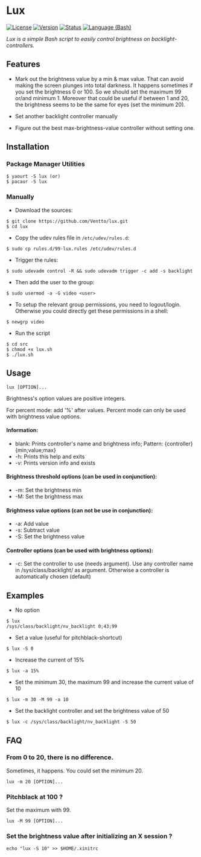 Lux
===

[![License](https://img.shields.io/badge/license-GPLv3-blue.svg?style=flat)](https://github.com/Ventto/lux/blob/master/COPYING)
[![Version](https://img.shields.io/badge/version-v0.9-blue.svg?style=flat)](https://github.com/Ventto/lux/releases)
[![Status](https://img.shields.io/badge/status-experimental-orange.svg?style=flat)](https://github.com/Ventto/lux/)
[![Language (Bash)](https://img.shields.io/badge/powered_by-Bash-brightgreen.svg)](https://www.gnu.org/software/bash/)

*Lux is a simple Bash script to easily control brightness on backlight-controllers.*

## Features

*  Mark out the brightness value by a min & max value. That can avoid making the screen plunges into total darkness. It happens sometimes if you set the brightness 0 or 100. So we should set the maximum 99 or/and minimum 1. Moreover that could be useful if between 1 and 20, the brightness seems to be the same for eyes (set the minimum 20).

* Set another backlight controller manually

* Figure out the best max-brightness-value controller without setting one.

## Installation

### Package Manager Utilities

```
$ yaourt -S lux (or)
$ pacaur -S lux
```

### Manually

* Download the sources:

```
$ git clone https://github.com/Ventto/lux.git
$ cd lux
```

* Copy the udev rules file in `/etc/udev/rules.d`:

```
$ sudo cp rules.d/99-lux.rules /etc/udev/rules.d
```

* Trigger the rules:

```
$ sudo udevadm control -R && sudo udevadm trigger -c add -s backlight
```

* Then add the user to the group:

```
$ sudo usermod -a -G video <user>
```

* To setup the relevant group permissions, you need to logout/login.
  Otherwise you could directly get these permissions in a shell:

```
$ newgrp video
```

* Run the script

```
$ cd src
$ chmod +x lux.sh
$ ./lux.sh
```

## Usage

```
lux [OPTION]...
```

Brightness's option values are positive integers.

For percent mode: add '%' after values. Percent mode can only be used with
brightness value options.

#### Information:

* blank:	Prints controller's name and brightness info;
  Pattern: {controller} {min;value;max}
* -h:	 Prints this help and exits
* -v:	 Prints version info and exists

#### Brightness threshold options (can be used in conjunction):

* -m: Set the brightness min
* -M: Set the brightness max

#### Brightness value options (can not be use in conjunction):

* -a:	 Add value
* -s:	 Subtract value
* -S: Set the brightness value

#### Controller options (can be used with brightness options):

* -c:		Set the controller to use (needs argument). Use any controller name in /sys/class/backlight/ as argument. Otherwise a controller is automatically chosen (default)

## Examples

* No option
```
$ lux
/sys/class/backlight/nv_backlight 0;43;99
```

* Set a value (useful for pitchblack-shortcut)
```
$ lux -S 0
```

* Increase the current of 15%
```
$ lux -a 15%
```

* Set the minimum 30, the maximum 99 and increase the current value of 10

```
$ lux -m 30 -M 99 -a 10
```

* Set the backlight controller and set the brightness value of 50
```
$ lux -c /sys/class/backlight/nv_backlight -S 50
```

## FAQ

### From 0 to 20, there is no difference.

Sometimes, it happens. You could set the minimum 20.<br>

```
lux -m 20 [OPTION]...
```

### Pitchblack at 100 ?

Set the maximum with 99.<br>

```
lux -M 99 [OPTION]...
```

### Set the brightness value after initializing an X session ?

```
echo "lux -S 10" >> $HOME/.xinitrc
```

